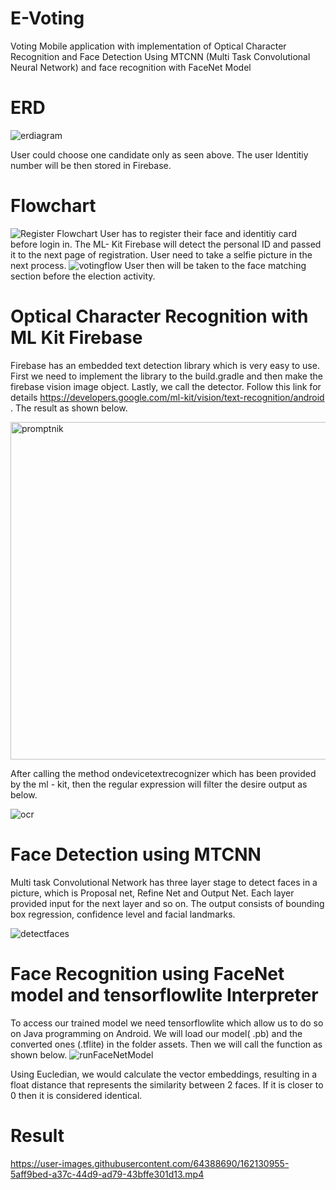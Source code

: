 # E-Voting

Voting Mobile application with implementation of Optical Character Recognition and Face Detection Using MTCNN (Multi Task Convolutional Neural Network) and face recognition with FaceNet Model

# ERD 
![erdiagram](https://user-images.githubusercontent.com/64388690/162124185-136746fd-0b64-4270-bf1c-ac0cb823d995.png)


User could choose one candidate only as seen above. The user Identitiy number will be then stored in Firebase.

# Flowchart
![Register Flowchart](https://user-images.githubusercontent.com/64388690/162125006-f314810f-146c-4467-9f3c-463f612b22dd.png)
User has to register their face and identitiy card before login in.
The ML- Kit Firebase will detect the personal ID and passed it to the next page of registration. User need to take a selfie picture in the next process.
![votingflow](https://user-images.githubusercontent.com/64388690/162125309-344b4c54-8491-45ed-b1f4-93a3b9a5b12b.png)
User then will be taken to the face matching section before the election activity. 

# Optical Character Recognition with ML Kit Firebase

Firebase has an embedded text detection library which is very easy to use. First we need to implement the library to the build.gradle and then make the firebase vision image object. Lastly, we call the detector. Follow this link for details https://developers.google.com/ml-kit/vision/text-recognition/android . The result as shown below.

<img width="540" alt="promptnik" src="https://user-images.githubusercontent.com/64388690/162125411-809e794e-aeac-42cd-820b-ec31754973ff.png">

After calling the method ondevicetextrecognizer which has been provided by the ml - kit, then the regular expression will filter the desire output as below.

![ocr](https://user-images.githubusercontent.com/64388690/162125592-d6b05e56-06cb-4cdf-9014-a47f9209fd6e.JPG)

# Face Detection using MTCNN

Multi task Convolutional Network has three layer stage to detect faces in a picture, which is Proposal net, Refine Net and Output Net. Each layer provided input for the next layer and so on. The output consists of bounding box regression, confidence level and facial landmarks.


![detectfaces](https://user-images.githubusercontent.com/64388690/162126298-145a4187-1f95-4ef1-8be0-3321bbc0068a.JPG)


# Face Recognition using FaceNet model and tensorflowlite Interpreter
To access our trained model we need tensorflowlite which allow us to do so on Java programming on Android. We will load our model( .pb) and the converted ones (.tflite) in the folder assets. Then we will call the function as shown below.
![runFaceNetModel](https://user-images.githubusercontent.com/64388690/162126929-4bc1cdca-562e-440a-9e28-70b9766ef960.JPG)

Using Eucledian, we would calculate the vector embeddings, resulting in a float distance that represents the similarity between 2 faces. If it is closer to 0 then it is considered identical.

# Result



https://user-images.githubusercontent.com/64388690/162130955-5aff9bed-a37c-44d9-ad79-43bffe301d13.mp4


